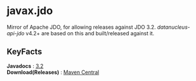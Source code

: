 # javax.jdo

Mirror of Apache JDO, for allowing releases against JDO 3.2.
_datanucleus-api-jdo_ v4.2+ are based on this and built/released against it.


## KeyFacts

__Javadocs__ : [3.2](http://www.datanucleus.org/javadocs/javax.jdo/3.2/)  
__Download(Releases)__ : [Maven Central](http://central.maven.org/maven2/org/datanucleus/javax.jdo)  

